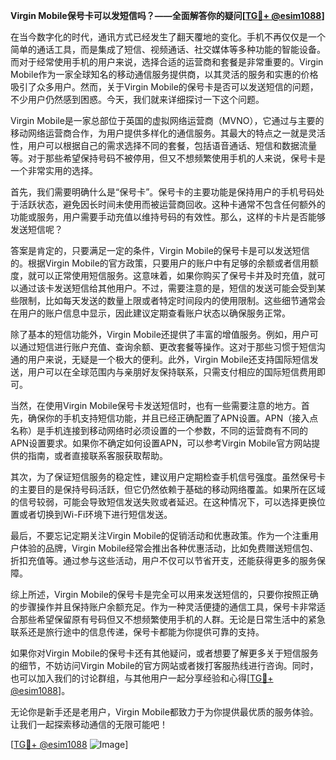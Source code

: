 **Virgin Mobile保号卡可以发短信吗？——全面解答你的疑问[[TG💪+ @esim1088](https://t.me/s/esim1088)]**

在当今数字化的时代，通讯方式已经发生了翻天覆地的变化。手机不再仅仅是一个简单的通话工具，而是集成了短信、视频通话、社交媒体等多种功能的智能设备。而对于经常使用手机的用户来说，选择合适的运营商和套餐是非常重要的。Virgin Mobile作为一家全球知名的移动通信服务提供商，以其灵活的服务和实惠的价格吸引了众多用户。然而，关于Virgin Mobile的保号卡是否可以发送短信的问题，不少用户仍然感到困惑。今天，我们就来详细探讨一下这个问题。

Virgin Mobile是一家总部位于英国的虚拟网络运营商（MVNO），它通过与主要的移动网络运营商合作，为用户提供多样化的通信服务。其最大的特点之一就是灵活性，用户可以根据自己的需求选择不同的套餐，包括语音通话、短信和数据流量等。对于那些希望保持号码不被停用，但又不想频繁使用手机的人来说，保号卡是一个非常实用的选择。

首先，我们需要明确什么是“保号卡”。保号卡的主要功能是保持用户的手机号码处于活跃状态，避免因长时间未使用而被运营商回收。这种卡通常不包含任何额外的功能或服务，用户需要手动充值以维持号码的有效性。那么，这样的卡片是否能够发送短信呢？

答案是肯定的，只要满足一定的条件，Virgin Mobile的保号卡是可以发送短信的。根据Virgin Mobile的官方政策，只要用户的账户中有足够的余额或者信用额度，就可以正常使用短信服务。这意味着，如果你购买了保号卡并及时充值，就可以通过该卡发送短信给其他用户。不过，需要注意的是，短信的发送可能会受到某些限制，比如每天发送的数量上限或者特定时间段内的使用限制。这些细节通常会在用户的账户信息中显示，因此建议定期查看账户状态以确保服务正常。

除了基本的短信功能外，Virgin Mobile还提供了丰富的增值服务。例如，用户可以通过短信进行账户充值、查询余额、更改套餐等操作。这对于那些习惯于短信沟通的用户来说，无疑是一个极大的便利。此外，Virgin Mobile还支持国际短信发送，用户可以在全球范围内与亲朋好友保持联系，只需支付相应的国际短信费用即可。

当然，在使用Virgin Mobile保号卡发送短信时，也有一些需要注意的地方。首先，确保你的手机支持短信功能，并且已经正确配置了APN设置。APN（接入点名称）是手机连接到移动网络时必须设置的一个参数，不同的运营商有不同的APN设置要求。如果你不确定如何设置APN，可以参考Virgin Mobile官方网站提供的指南，或者直接联系客服获取帮助。

其次，为了保证短信服务的稳定性，建议用户定期检查手机信号强度。虽然保号卡的主要目的是保持号码活跃，但它仍然依赖于基础的移动网络覆盖。如果所在区域的信号较弱，可能会导致短信发送失败或者延迟。在这种情况下，可以选择更换位置或者切换到Wi-Fi环境下进行短信发送。

最后，不要忘记定期关注Virgin Mobile的促销活动和优惠政策。作为一个注重用户体验的品牌，Virgin Mobile经常会推出各种优惠活动，比如免费赠送短信包、折扣充值等。通过参与这些活动，用户不仅可以节省开支，还能获得更多的服务保障。

综上所述，Virgin Mobile的保号卡是完全可以用来发送短信的，只要你按照正确的步骤操作并且保持账户余额充足。作为一种灵活便捷的通信工具，保号卡非常适合那些希望保留原有号码但又不想频繁使用手机的人群。无论是日常生活中的紧急联系还是旅行途中的信息传递，保号卡都能为你提供可靠的支持。

如果你对Virgin Mobile的保号卡还有其他疑问，或者想要了解更多关于短信服务的细节，不妨访问Virgin Mobile的官方网站或者拨打客服热线进行咨询。同时，也可以加入我们的讨论群组，与其他用户一起分享经验和心得[[TG💪+ @esim1088](https://t.me/s/esim1088)]。

无论你是新手还是老用户，Virgin Mobile都致力于为你提供最优质的服务体验。让我们一起探索移动通信的无限可能吧！

[[TG💪+ @esim1088](https://t.me/s/esim1088) ![Image](https://i.postimg.cc/4NQfJmqS/Snipaste-2025-05-13-00-14-12.png)]